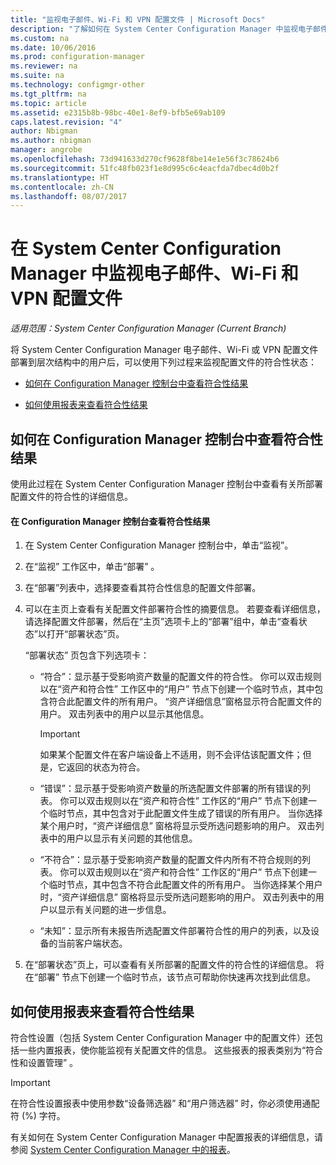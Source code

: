 ```yaml
---
title: "监视电子邮件、Wi-Fi 和 VPN 配置文件 | Microsoft Docs"
description: "了解如何在 System Center Configuration Manager 中监视电子邮件、Wi-Fi 和 VPN 配置文件的符合性状态。"
ms.custom: na
ms.date: 10/06/2016
ms.prod: configuration-manager
ms.reviewer: na
ms.suite: na
ms.technology: configmgr-other
ms.tgt_pltfrm: na
ms.topic: article
ms.assetid: e2315b8b-98bc-40e1-8ef9-bfb5e69ab109
caps.latest.revision: "4"
author: Nbigman
ms.author: nbigman
manager: angrobe
ms.openlocfilehash: 73d941633d270cf9628f8be14e1e56f3c78624b6
ms.sourcegitcommit: 51fc48fb023f1e8d995c6c4eacfda7dbec4d0b2f
ms.translationtype: HT
ms.contentlocale: zh-CN
ms.lasthandoff: 08/07/2017
---
```

# <a name="monitor-email-wi-fi-and-vpn-profiles-in-system-center-configuration-manager"></a>在 System Center Configuration Manager 中监视电子邮件、Wi-Fi 和 VPN 配置文件

*适用范围：System Center Configuration Manager (Current Branch)*

将 System Center Configuration Manager 电子邮件、Wi-Fi 或 VPN 配置文件部署到层次结构中的用户后，可以使用下列过程来监视配置文件的符合性状态：  

-   [如何在 Configuration Manager 控制台中查看符合性结果](#BKMK_console)  

-   [如何使用报表来查看符合性结果](#BKMK_Reports)  

##  <a name="BKMK_console"></a> 如何在 Configuration Manager 控制台中查看符合性结果  
 使用此过程在 System Center Configuration Manager 控制台中查看有关所部署配置文件的符合性的详细信息。  

#### <a name="to-view-compliance-results-in-the-configuration-manager-console"></a>在 Configuration Manager 控制台查看符合性结果  

1.  在 System Center Configuration Manager 控制台中，单击“监视”。  

2.  在“监视”  工作区中，单击“部署” 。  

3.  在“部署”列表中，选择要查看其符合性信息的配置文件部署。  

4.  可以在主页上查看有关配置文件部署符合性的摘要信息。 若要查看详细信息，请选择配置文件部署，然后在“主页”选项卡上的“部署”组中，单击“查看状态”以打开“部署状态”页。  

     “部署状态”  页包含下列选项卡：  

    -   “符合”：显示基于受影响资产数量的配置文件的符合性。 你可以双击规则以在“资产和符合性”  工作区中的“用户”  节点下创建一个临时节点，其中包含符合此配置文件的所有用户。 “资产详细信息”窗格显示符合配置文件的用户。 双击列表中的用户以显示其他信息。  

        > [!IMPORTANT]  
        >  如果某个配置文件在客户端设备上不适用，则不会评估该配置文件；但是，它返回的状态为符合。  

    -   “错误”：显示基于受影响资产数量的所选配置文件部署的所有错误的列表。 你可以双击规则以在“资产和符合性”  工作区的“用户”  节点下创建一个临时节点，其中包含对于此配置文件生成了错误的所有用户。 当你选择某个用户时，“资产详细信息”  窗格将显示受所选问题影响的用户。 双击列表中的用户以显示有关问题的其他信息。  

    -   “不符合”：显示基于受影响资产数量的配置文件内所有不符合规则的列表。 你可以双击规则以在“资产和符合性”  工作区的“用户”  节点下创建一个临时节点，其中包含不符合此配置文件的所有用户。 当你选择某个用户时，“资产详细信息”  窗格将显示受所选问题影响的用户。 双击列表中的用户以显示有关问题的进一步信息。  

    -   “未知”：显示所有未报告所选配置文件部署符合性的用户的列表，以及设备的当前客户端状态。  

5.  在“部署状态”页上，可以查看有关所部署的配置文件的符合性的详细信息。 将在“部署”  节点下创建一个临时节点，该节点可帮助你快速再次找到此信息。  

##  <a name="BKMK_Reports"></a> 如何使用报表来查看符合性结果  
 符合性设置（包括 System Center Configuration Manager 中的配置文件）还包括一些内置报表，使你能监视有关配置文件的信息。 这些报表的报表类别为“符合性和设置管理” 。  

> [!IMPORTANT]  
>  在符合性设置报表中使用参数“设备筛选器”  和“用户筛选器”  时，你必须使用通配符 (%) 字符。  

 有关如何在 System Center Configuration Manager 中配置报表的详细信息，请参阅 [System Center Configuration Manager 中的报表](../../core/servers/manage/reporting.md)。  
